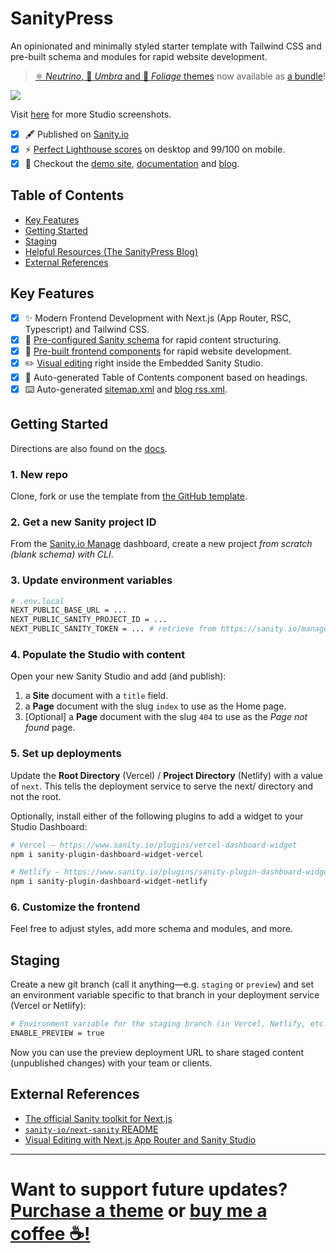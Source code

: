 # SanityPress

An opinionated and minimally styled starter template with Tailwind CSS and pre-built schema and modules for rapid website development.

> [⚛️ _Neutrino_, 🔭 _Umbra_ and 🍃 _Foliage_ themes](https://sanitypress.dev/themes) now available as [a bundle](https://payhip.com/b/QDUzE)!

![](https://cdn.sanity.io/images/81pocpw8/production/c2842358c289a3e6472dabe836815db2971125f9-5088x3352.jpg)

Visit [here](https://sanitypress.dev/studio-screenshots) for more Studio screenshots.

- [x] 🖋️ Published on [Sanity.io](https://www.sanity.io/templates/sanitypress)
- [x] ⚡ [Perfect Lighthouse scores](https://pagespeed.web.dev/analysis?url=https%3A%2F%2Fsanitypress.dev%2F) on desktop and 99/100 on mobile.
- [x] 🚀 Checkout the [demo site](https://sanitypress.dev), [documentation](https://sanitypress.dev/docs) and [blog](https://sanitypress.dev/blog).

## Table of Contents

- [Key Features](#key-features)
- [Getting Started](#getting-started)
- [Staging](#staging)
- [Helpful Resources (The SanityPress Blog)](https://sanitypress.dev/blog)
- [External References](#external-references)

## Key Features

- [x] ✨ Modern Frontend Development with Next.js (App Router, RSC, Typescript) and Tailwind CSS.
- [x] 📕 [Pre-configured Sanity schema](/sanity/schemas/index.ts) for rapid content structuring.
- [x] 📘 [Pre-built frontend components](/next/src/ui/) for rapid website development.
- [x] ✏️ [Visual editing](https://sanitypress.dev/blog/visual-editing) right inside the Embedded Sanity Studio.
- [x] 📜 Auto-generated Table of Contents component based on headings.
- [x] ⌨️ Auto-generated [sitemap.xml](/next/src/app/sitemap.ts) and [blog rss.xml](/next/src/app/blog/rss.xml/route.ts).

## Getting Started

Directions are also found on the [docs](https://sanitypress.dev/docs).

### 1. New repo

Clone, fork or use the template from [the GitHub template](https://github.com/nuotsu/sanitypress).

### 2. Get a new Sanity project ID

From the [Sanity.io Manage](https://sanity.io/manage) dashboard, create a new project _from scratch (blank schema) with CLI_.

### 3. Update environment variables

```sh
# .env.local
NEXT_PUBLIC_BASE_URL = ...
NEXT_PUBLIC_SANITY_PROJECT_ID = ...
NEXT_PUBLIC_SANITY_TOKEN = ... # retrieve from https://sanity.io/manage
```

### 4. Populate the Studio with content

Open your new Sanity Studio and add (and publish):

1. a **Site** document with a `title` field.
2. a **Page** document with the slug `index` to use as the Home page.
3. [Optional] a **Page** document with the slug `404` to use as the _Page not found_ page.

### 5. Set up deployments

Update the **Root Directory** (Vercel) / **Project Directory** (Netlify) with a value of `next`. This tells the deployment service to serve the next/ directory and not the root.

Optionally, install either of the following plugins to add a widget to your Studio Dashboard:

```sh
# Vercel — https://www.sanity.io/plugins/vercel-dashboard-widget
npm i sanity-plugin-dashboard-widget-vercel

# Netlify — https://www.sanity.io/plugins/sanity-plugin-dashboard-widget-netlify
npm i sanity-plugin-dashboard-widget-netlify
```

### 6. Customize the frontend

Feel free to adjust styles, add more schema and modules, and more.

## Staging

Create a new git branch (call it anything—e.g. `staging` or `preview`) and set an environment variable specific to that branch in your deployment service (Vercel or Netlify):

```sh
# Environment variable for the staging branch (in Vercel, Netlify, etc.)
ENABLE_PREVIEW = true
```

Now you can use the preview deployment URL to share staged content (unpublished changes) with your team or clients.

## External References

- [The official Sanity toolkit for Next.js](https://www.sanity.io/plugins/next-sanity)
- [`sanity-io/next-sanity` README](https://github.com/sanity-io/next-sanity#readme)
- [Visual Editing with Next.js App Router and Sanity Studio](https://www.sanity.io/guides/nextjs-app-router-live-preview)

---

# Want to support future updates? [Purchase a theme](https://payhip.com/SanityPress) or [buy me a coffee ☕!](https://buymeacoffee.com/nuotsu)
